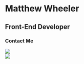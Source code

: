 <h1>Matthew Wheeler</h1>
<h2>Front-End Developer</h3>

<h3>Contact Me</h3>

<a href="https://mattwheeler-dev.com" target="_blank">
  <img src="https://img.shields.io/badge/website-000000?style=for-the-badge&logo=About.me&logoColor=white" />
</a>

<br/>

<a href="https://www.linkedin.com/in/mattwheeler-dev/" target="_blank">
  <img src="https://img.shields.io/badge/LinkedIn-0077B5?style=for-the-badge&logo=linkedin&logoColor=white" />
</a>
